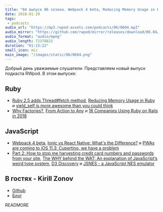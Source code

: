 ```yaml
---
title: "04 выпуск 06 сезона. Webpack 4 beta, Reducing Memory Usage in Ruby, Ionic vs React Native, D3 Discovery, JSNES и прочее"
date: 2018-01-29
tags:
 - podcasts
audio_url: "https://mp3.rwpod-assets.com/podcasts/06/0604.mp3"
audio_mirror: "https://github.com/rwpod/mirror/releases/download/06.04/0604.mp3"
audio_format: "audio/mpeg"
audio_length: 72378822
duration: "01:15:22"
small_icon: mic
main_image: "/images/static/06/0604.png"
---
```


Добрый день уважаемые слушатели. Представляем новый выпуск подкаста RWpod. В этом выпуске:

## Ruby

 - [Ruby 2.5 adds Thread#fetch method](https://medium.com/@atul9/ruby-2-5-adds-thread-fetch-method-416dc56b5366), [Reducing Memory Usage in Ruby](https://tenderlovemaking.com/2018/01/23/reducing-memory-usage-in-ruby.html) и [yield_self is more awesome than you could think](http://zverok.github.io/blog/2018-01-24-yield_self.html)
 - [Why Factories?](https://robots.thoughtbot.com/why-factories), [From Action to Any](https://medium.com/@leshchuk/from-action-to-any-1e8d863dd4cf) и [18 Companies Using Ruby on Rails in 2018](https://blog.planetargon.com/entries/18-companies-using-ruby-on-rails-in-2018)

## JavaScript

 - [Webpack 4 beta](https://medium.com/webpack/webpack-4-beta-try-it-today-6b1d27d7d7e2), [Ionic vs React Native: What's the Difference?](https://applikeysolutions.com/blog/ionic-vs-react-native-what-s-the-difference) и [PWAs are coming to iOS 11.3: Cupertino, we have a problem](https://medium.com/@firt/pwas-are-coming-to-ios-11-3-cupertino-we-have-a-problem-2ff49fd7d6ea)
 - [Part 2: How to stop me harvesting credit card numbers and passwords from your site](https://hackernoon.com/part-2-how-to-stop-me-harvesting-credit-card-numbers-and-passwords-from-your-site-844f739659b9), [The WHY behind the WAT: An explanation of JavaScript’s weird type system](https://medium.com/dailyjs/the-why-behind-the-wat-an-explanation-of-javascripts-weird-type-system-83b92879a8db), [D3 Discovery](https://d3-discovery.net/) и [JSNES - a JavaScript NES emulator](https://github.com/bfirsh/jsnes)

## В гостях - Kirill Zonov

 - [Github](https://github.com/graffzon)
 - [Блог](http://zonov.me/)

READMORE

